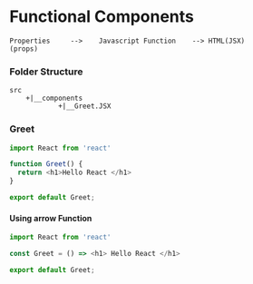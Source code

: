 #   Functional Components

```
Properties     -->    Javascript Function    --> HTML(JSX)
(props)
```

### Folder Structure

```
src
    +|__components
            +|__Greet.JSX
```

###    Greet

```js
import React from 'react'

function Greet() {
  return <h1>Hello React </h1>
}

export default Greet;
```

#### Using arrow Function

```js
import React from 'react'

const Greet = () => <h1> Hello React </h1>

export default Greet;
```
